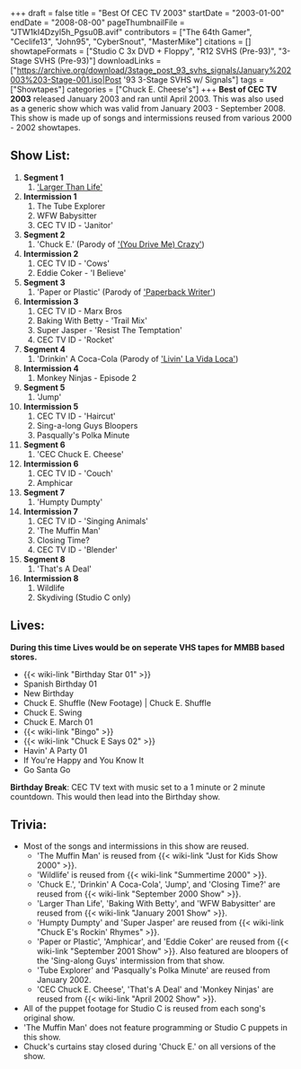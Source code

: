 +++
draft = false
title = "Best Of CEC TV 2003"
startDate = "2003-01-00"
endDate = "2008-08-00"
pageThumbnailFile = "JTW1kI4Dzyl5h_Pgsu0B.avif"
contributors = ["The 64th Gamer", "Ceclife13", "John95", "CyberSnout", "MasterMike"]
citations = []
showtapeFormats = ["Studio C 3x DVD + Floppy", "R12 SVHS (Pre-93)", "3-Stage SVHS (Pre-93)"]
downloadLinks = ["https://archive.org/download/3stage_post_93_svhs_signals/January%202003%203-Stage-001.iso|Post '93 3-Stage SVHS w/ Signals"]
tags = ["Showtapes"]
categories = ["Chuck E. Cheese's"]
+++
**Best of CEC TV 2003** released January 2003 and ran until April 2003. This was also used as a generic show which was valid from January 2003 - September 2008.
This show is made up of songs and intermissions reused from various 2000 - 2002 showtapes.

## Show List:

1.  **Segment 1**
    1.  ['Larger Than Life'](https://en.wikipedia.org/wiki/Larger_than_Life_(song))
2.  **Intermission 1**
    1.  The Tube Explorer
    2.  WFW Babysitter
    3.  CEC TV ID - 'Janitor'
3.  **Segment 2**
    1.  'Chuck E.' (Parody of ['(You Drive Me) Crazy'](https://en.wikipedia.org/wiki/(You_Drive_Me)_Crazy))
4.  **Intermission 2**
    1.  CEC TV ID - 'Cows'
    2.  Eddie Coker - 'I Believe'
5.  **Segment 3**
    1.  'Paper or Plastic' (Parody of ['Paperback Writer'](https://en.wikipedia.org/wiki/Paperback_Writer))
6.  **Intermission 3**
    1.  CEC TV ID - Marx Bros
    2.  Baking With Betty - 'Trail Mix'
    3.  Super Jasper - 'Resist The Temptation'
    4.  CEC TV ID - 'Rocket'
7.  **Segment 4**
    1.  'Drinkin' A Coca-Cola (Parody of ['Livin' La Vida Loca'](https://en.wikipedia.org/wiki/Livin%27_la_Vida_Loca))
8.  **Intermission 4**
    1.  Monkey Ninjas - Episode 2
9.  **Segment 5**
    1.  'Jump'
10. **Intermission 5**
    1.  CEC TV ID - 'Haircut'
    2.  Sing-a-long Guys Bloopers
    3.  Pasqually's Polka Minute
11. **Segment 6**
    1.  'CEC Chuck E. Cheese'
12. **Intermission 6**
    1.  CEC TV ID - 'Couch'
    2.  Amphicar
13. **Segment 7**
    1.  'Humpty Dumpty'
14. **Intermission 7**
    1.  CEC TV ID - 'Singing Animals'
    2.  'The Muffin Man'
    3.  Closing Time?
    4.  CEC TV ID - 'Blender'
15. **Segment 8**
    1.  'That's A Deal'
16. **Intermission 8**
    1.  Wildlife
    2.  Skydiving (Studio C only)

## Lives:

**During this time Lives would be on seperate VHS tapes for MMBB based stores.**

- {{< wiki-link "Birthday Star 01" >}}
- Spanish Birthday 01
- New Birthday
- Chuck E. Shuffle (New Footage) | Chuck E. Shuffle
- Chuck E. Swing
- Chuck E. March 01
- {{< wiki-link "Bingo" >}}
- {{< wiki-link "Chuck E Says 02" >}}
- Havin' A Party 01
- If You're Happy and You Know It
- Go Santa Go

**Birthday Break**: CEC TV text with music set to a 1 minute or 2 minute countdown. This would then lead into the Birthday show.

## Trivia:

- Most of the songs and intermissions in this show are reused.
  - 'The Muffin Man' is reused from {{< wiki-link "Just for Kids Show 2000" >}}.
  - 'Wildlife' is reused from {{< wiki-link "Summertime 2000" >}}.
  - 'Chuck E.', 'Drinkin' A Coca-Cola', 'Jump', and 'Closing Time?' are reused from {{< wiki-link "September 2000 Show" >}}.
  - 'Larger Than Life', 'Baking With Betty', and 'WFW Babysitter' are reused from {{< wiki-link "January 2001 Show" >}}.
  - 'Humpty Dumpty' and 'Super Jasper' are reused from {{< wiki-link "Chuck E's Rockin' Rhymes" >}}.
  - 'Paper or Plastic', 'Amphicar', and 'Eddie Coker' are reused from {{< wiki-link "September 2001 Show" >}}. Also featured are bloopers of the 'Sing-along Guys' intermission from that show.
  - 'Tube Explorer' and 'Pasqually's Polka Minute' are reused from January 2002.
  - 'CEC Chuck E. Cheese', 'That's A Deal' and 'Monkey Ninjas' are reused from {{< wiki-link "April 2002 Show" >}}.
- All of the puppet footage for Studio C is reused from each song's original show.
- 'The Muffin Man' does not feature programming or Studio C puppets in this show.
- Chuck's curtains stay closed during 'Chuck E.' on all versions of the show.

